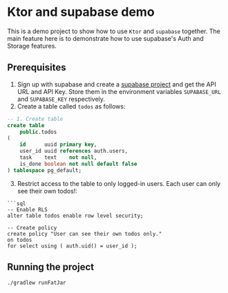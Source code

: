 # Ktor and supabase demo
This is a demo project to show how to use `Ktor` and `supabase` together.
The main feature here is to demonstrate how to use supabase's Auth and Storage features.

## Prerequisites
1. Sign up with supabase and create a [supabase project](https://supabase.com/dashboard/projects) and get the API URL and API Key. Store them in the environment variables `SUPABASE_URL` and `SUPABASE_KEY` respectively.
2. Create a table called `todos` as follows:
```sql
-- 1. Create table
create table
    public.todos
(
    id      uuid primary key,
    user_id uuid references auth.users,
    task    text    not null,
    is_done boolean not null default false
) tablespace pg_default;
```
3. Restrict access to the table to only logged-in users. Each user can only see their own todos!:
```sql:
```sql
-- Enable RLS
alter table todos enable row level security;

-- Create policy
create policy "User can see their own todos only."
on todos
for select using ( auth.uid() = user_id );
```

## Running the project
```shell
./gradlew runFatJar
```
